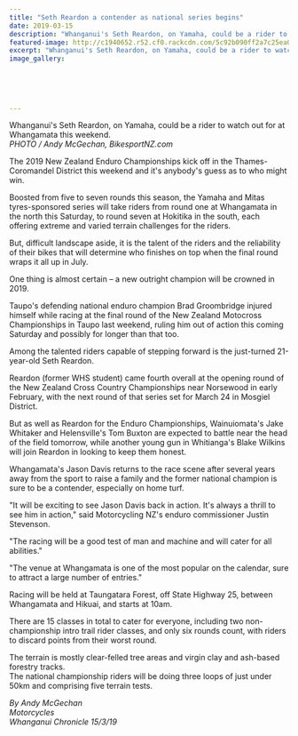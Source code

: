 ```yaml
---
title: "Seth Reardon a contender as national series begins"
date: 2019-03-15
description: "Whanganui's Seth Reardon, on Yamaha, could be a rider to watch out for at Whangamata this weekend..."
featured-image: http://c1940652.r52.cf0.rackcdn.com/5c92b090ff2a7c25ea000585/Seth-Reardon-Chron-320.snipped-full-photo-15.3.jpg
excerpt: "Whanganui's Seth Reardon, on Yamaha, could be a rider to watch out for at Whangamata this weekend."
image_gallery:
    
    
    
    
    
---
```


<p><span>Whanganui's Seth Reardon, on Yamaha, could be a rider to watch out for at Whangamata this weekend. <br /><em>PHOTO / Andy McGechan, BikesportNZ.com</em></span></p>
<p class="element element-paragraph">The 2019 New Zealand Enduro Championships kick off in the Thames-Coromandel District this weekend and it's anybody's guess as to who might win.</p>
<p class="element element-paragraph">Boosted from five to seven rounds this season, the Yamaha and Mitas tyres-sponsored series will take riders from round one at Whangamata in the north this Saturday, to round seven at Hokitika in the south, each offering extreme and varied terrain challenges for the riders.</p>
<p class="element element-paragraph">But, difficult landscape aside, it is the talent of the riders and the reliability of their bikes that will determine who finishes on top when the final round wraps it all up in July.</p>
<p class="element element-paragraph">One thing is almost certain &ndash; a new outright champion will be crowned in 2019.</p>
<p class="element element-paragraph">Taupo's defending national enduro champion Brad Groombridge injured himself while racing at the final round of the New Zealand Motocross Championships in Taupo last weekend, ruling him out of action this coming Saturday and possibly for longer than that too.</p>
<p class="element element-paragraph">Among the talented riders capable of stepping forward is the just-turned 21-year-old Seth Reardon.</p>
<p class="element element-paragraph">Reardon (former WHS student) came fourth overall at the opening round of the New Zealand Cross Country Championships near Norsewood in early February, with the next round of that series set for March 24 in Mosgiel District.</p>
<p class="element element-paragraph">But as well as Reardon for the Enduro Championships, Wainuiomata's Jake Whitaker and Helensville's Tom Buxton are expected to battle near the head of the field tomorrow, while another young gun in Whitianga's Blake Wilkins will join Reardon in looking to keep them honest.</p>
<p class="element element-paragraph">Whangamata's Jason Davis returns to the race scene after several years away from the sport to raise a family and the former national champion is sure to be a contender, especially on home turf.</p>
<p class="element element-paragraph">"It will be exciting to see Jason Davis back in action. It's always a thrill to see him in action," said Motorcycling NZ's enduro commissioner Justin Stevenson.</p>
<p class="element element-paragraph">"The racing will be a good test of man and machine and will cater for all abilities."</p>
<p class="element element-paragraph">"The venue at Whangamata is one of the most popular on the calendar, sure to attract a large number of entries."</p>
<p class="element element-paragraph">Racing will be held at Taungatara Forest, off State Highway 25, between Whangamata and Hikuai, and starts at 10am.</p>
<p class="element element-paragraph">There are 15 classes in total to cater for everyone, including two non-championship intro trail rider classes, and only six rounds count, with riders to discard points from their worst round.</p>
<p class="element element-paragraph">The terrain is mostly clear-felled tree areas and virgin clay and ash-based forestry tracks.<br />The national championship riders will be doing three loops of just under 50km and comprising five terrain tests.</p>
<p><span><em>By Andy McGechan<br />Motorcycles<br />Whanganui Chronicle 15/3/19</em></span></p>

